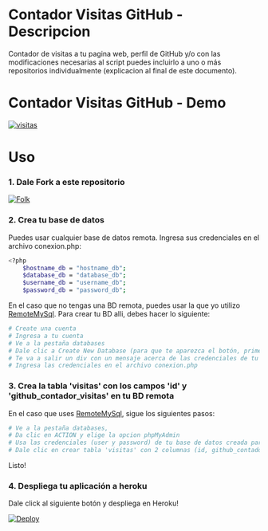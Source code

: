 # Contador Visitas GitHub - Descripcion

Contador de visitas a tu pagina web, perfil de GitHub y/o con las modificaciones necesarias al script puedes incluirlo a uno o más repositorios individualmente (explicacion al final de este documento).

# Contador Visitas GitHub - Demo

<a href="https://github.com/KeyCuevasMelgarejo/KeyCuevasMelgarejo">
    <img alt="visitas" title="Visitas Perfil GitHub" src="https://github-contador-visitas.herokuapp.com/"/></a>

# Uso
### 1. Dale Fork a este repositorio
<a href="https://github.com/KeyCuevasMelgarejo/CONTADOR-VISITAS-GITHUB_/fork">
    <img alt="Folk" title="Fork Button" src="https://shields.io/badge/-DAR%20FORK-red.svg?&style=for-the-badge&logo=github&logoColor=white"/></a>

### 2. Crea tu base de datos
Puedes usar cualquier base de datos remota. Ingresa sus credenciales en el archivo conexion.php:
```bash
<?php
    $hostname_db = "hostname_db";
    $database_db = "database_db";
    $username_db = "username_db";
    $password_db = "password_db";
```
En el caso que no tengas una BD remota, puedes usar la que yo utilizo [RemoteMySql](https://remotemysql.com). Para crear tu BD alli, debes hacer lo siguiente:
```bash
# Create una cuenta
# Ingresa a tu cuenta
# Ve a la pestaña databases
# Dale clic a Create New Database (para que te aparezca el botón, primero debes contestar una pequeña encuesta).
# Te va a salir un div con un mensaje acerca de las credenciales de tu BD creada, ANÓTALA porque despues desaparece.
# Ingresa las credenciales en el archivo conexion.php
```

### 3. Crea la tabla 'visitas' con los campos 'id' y 'github_contador_visitas' en tu BD remota
En el caso que uses [RemoteMySql](https://remotemysql.com), sigue los siguientes pasos:
```bash
# Ve a la pestaña databases,
# Da clic en ACTION y elige la opcion phpMyAdmin
# Usa las credenciales (user y password) de tu base de datos creada para ingresar a phpMyAdmin
# Dale clic en crear tabla 'visitas' con 2 columnas (id, github_contador_visitas)
```
Listo!
### 4. Despliega tu aplicación a heroku

Dale click al siguiente botón y despliega en Heroku!

<a href="https://heroku.com/deploy?template=https://github.com/KeyCuevasMelgarejo/CONTADOR-VISITAS-GITHUB_/tree/master">
  <img src="https://www.herokucdn.com/deploy/button.svg" alt="Deploy">
</a>
